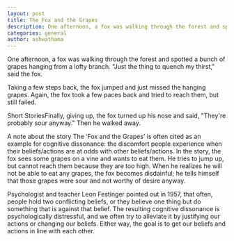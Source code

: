 ```yaml
---
layout: post
title: The Fox and the Grapes
description: One afternoon, a fox was walking through the forest and spotted a bunch of grapes hanging from a lofty branch. "Just the thing to quench my thirst," said the fox.
categories: general
author: ashwathama
---
```

One afternoon, a fox was walking through the forest and spotted a bunch of grapes hanging from a lofty branch. "Just the thing to quench my thirst," said the fox.

Taking a few steps back, the fox jumped and just missed the hanging grapes. Again, the fox took a few paces back and tried to reach them, but still failed.

Short StoriesFinally, giving up, the fox turned up his nose and said, "They're probably sour anyway." Then he walked away.

A note about the story
The ‘Fox and the Grapes’ is often cited as an example for cognitive dissonance: the discomfort people experience when their beliefs/actions are at odds with other beliefs/actions. In the story, the fox sees some grapes on a vine and wants to eat them. He tries to jump up, but cannot reach them because they are too high. When he realizes he will not be able to eat any grapes, the fox becomes disdainful; he tells himself that those grapes were sour and not worthy of desire anyway.

Psychologist and teacher Leon Festinger pointed out in 1957, that often, people hold two conflicting beliefs, or they believe one thing but do something that is against that belief. The resulting cognitive dissonance is psychologically distressful, and we often try to alleviate it by justifying our actions or changing our beliefs. Either way, the goal is to get our beliefs and actions in line with each other.
